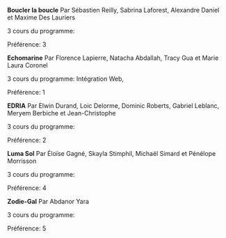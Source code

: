 **Boucler la boucle**
Par Sébastien Reilly, Sabrina Laforest, Alexandre Daniel et Maxime Des Lauriers

3 cours du programme:

Préférence: 3

**Echomarine**
Par Florence Lapierre, Natacha Abdallah, Tracy Gua et Marie Laura Coronel

3 cours du programme: Intégration Web,

Préférence: 1

**EDRIA**
Par Elwin Durand, Loic Delorme, Dominic Roberts, Gabriel Leblanc, Meryem Berbiche et Jean-Christophe

3 cours du programme:

Préférence: 2

**Luma Sol**
Par Éloïse Gagné, Skayla Stimphil, Michaël Simard et Pénélope Morrisson

3 cours du programme:

Préférence: 4

**Zodie-Gal**
Par Abdanor Yara

3 cours du programme:

Préférence: 5

